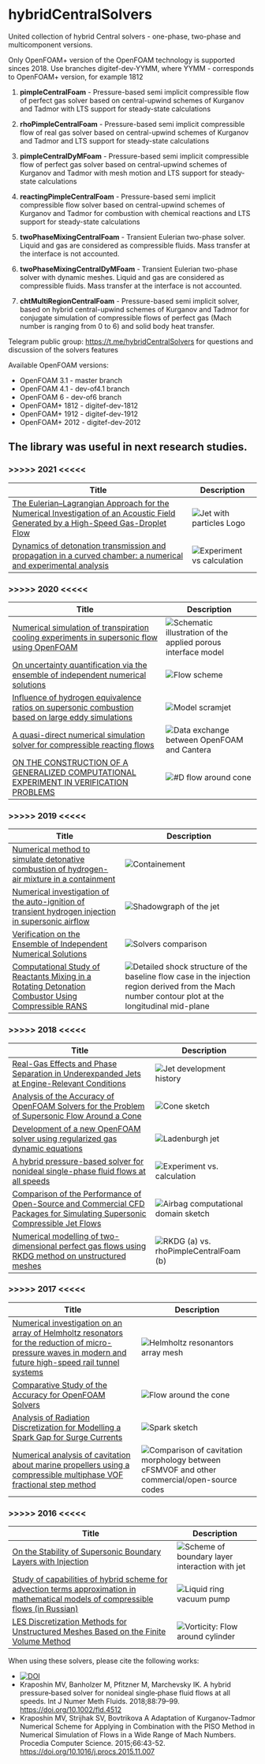 # hybridCentralSolvers
United collection of hybrid  Central solvers - one-phase, two-phase and multicomponent versions.

Only OpenFOAM+ version of the OpenFOAM technology is supported sinces 2018. Use branches digitef-dev-YYMM, where YYMM - corresponds to OpenFOAM+ version, for example 1812

1. **pimpleCentralFoam** - Pressure-based semi implicit compressible flow of perfect gas solver based on 
central-upwind schemes of Kurganov and Tadmor with LTS support for steady-state calculations

2. **rhoPimpleCentralFoam** - Pressure-based semi implicit compressible flow  of real gas solver based on 
central-upwind schemes of Kurganov and Tadmor and LTS support for steady-state calculations

3. **pimpleCentralDyMFoam** - Pressure-based semi implicit compressible flow of perfect gas solver based 
on central-upwind schemes of Kurganov and Tadmor with mesh motion and LTS support for steady-state calculations

4. **reactingPimpleCentralFoam** - Pressure-based semi implicit compressible flow solver based on central-upwind schemes of 
Kurganov and Tadmor for combustion with chemical reactions and LTS support for steady-state calculations

5. **twoPhaseMixingCentralFoam** - Transient Eulerian two-phase solver. Liquid and gas are
    considered as compressible fluids. Mass transfer at the interface is not accounted.

6. **twoPhaseMixingCentralDyMFoam** - Transient Eulerian two-phase solver with dynamic meshes. Liquid and gas are
    considered as compressible fluids. Mass transfer at the interface is not accounted.

7. **chtMultiRegionCentralFoam** -     Pressure-based semi implicit solver, based on hybrid central-upwind schemes
    of Kurganov and Tadmor for conjugate simulation of compressible flows of perfect gas (Mach 
    number is ranging from 0 to 6) and solid body heat transfer.

Telegram public group: https://t.me/hybridCentralSolvers for questions and discussion of the solvers features

Available OpenFOAM versions:
* OpenFOAM 3.1 - master branch
* OpenFOAM 4.1 - dev-of4.1 branch
* OpenFOAM 6   - dev-of6 branch
* OpenFOAM+ 1812 - digitef-dev-1812
* OpenFOAM+ 1912 - digitef-dev-1912
* OpenFOAM+ 2012 - digitef-dev-2012

## The library was useful in next research studies.

### >>>>> 2021 <<<<<

| Title | Description |
|------|-------------|
|[The Eulerian–Lagrangian Approach for the Numerical Investigation of an Acoustic Field Generated by a High-Speed Gas-Droplet Flow ](https://www.mdpi.com/2311-5521/6/8/274)| ![Jet with particles Logo](https://www.mdpi.com/fluids/fluids-06-00274/article_deploy/html/images/fluids-06-00274-ag-550.jpg) |
|[Dynamics of detonation transmission and propagation in a curved chamber: a numerical and experimental analysis](https://doi.org/10.1016/j.combustflame.2020.09.032)|![Experiment vs calculation](https://ars.els-cdn.com/content/image/1-s2.0-S0010218020304168-gr2.jpg)|

### >>>>> 2020 <<<<<

| Title | Description |
|------|-------------|
|[Numerical simulation of transpiration cooling experiments in supersonic flow using OpenFOAM](https://link.springer.com/article/10.1007/s12567-019-00292-6)|![Schematic illustration of the applied porous interface model](https://media.springernature.com/full/springer-static/image/art%3A10.1007%2Fs12567-019-00292-6/MediaObjects/12567_2019_292_Fig1_HTML.png?as=webp)|
|[On uncertainty quantification via the ensemble of independent numerical solutions](https://doi.org/10.1016/j.jocs.2020.101114)|![Flow scheme](https://ars.els-cdn.com/content/image/1-s2.0-S1877750319310695-gr1.jpg)|
|[Influence of hydrogen equivalence ratios on supersonic combustion based on large eddy simulations](https://doi.org/10.1016/j.ijhydene.2020.02.054)|![Model scramjet](https://ars.els-cdn.com/content/image/1-s2.0-S036031992030584X-gr1.jpg)|
|[A quasi-direct numerical simulation solver for compressible reacting flows](https://doi.org/10.1016/j.compfluid.2020.104718)|![Data exchange between OpenFOAM and Cantera](https://ars.els-cdn.com/content/image/1-s2.0-S0045793020302887-gr1.jpg)|
|[ON THE CONSTRUCTION OF  A GENERALIZED COMPUTATIONAL EXPERIMENT IN VERIFICATION PROBLEMS](https://lppm3.ru/files/journal/XLVIII/MathMontXLVIII-Alekseev.pdf)|![#D flow around cone](https://github.com/unicfdlab/hybridCentralSolvers/blob/master/Cone-exact-3D.png)|

###  >>>>> 2019 <<<<<
| Title | Description |
|------|-------------|
|[Numerical method to simulate detonative combustion of hydrogen-air mixture in a containment](https://doi.org/10.1080/19942060.2019.1660219)| ![Containement](https://www.tandfonline.com/na101/home/literatum/publisher/tandf/journals/content/tcfm20/2019/tcfm20.v013.i01/19942060.2019.1660219/20191106/images/medium/tcfm_a_1660219_f0018_oc.jpg)|
|[Numerical investigation of the auto-ignition of transient hydrogen injection in supersonic airflow](https://doi.org/10.1016/j.ijhydene.2019.07.215)|![Shadowgraph of the jet](https://github.com/unicfdlab/hybridCentralSolvers/blob/master/1-s2.0-S0360319919328514-gr4.jpg)|
|[Verification on the Ensemble of Independent Numerical Solutions](https://link.springer.com/chapter/10.1007/978-3-030-22750-0_25)|![Solvers comparison](https://media.springernature.com/lw785/springer-static/image/chp%3A10.1007%2F978-3-030-22750-0_25/MediaObjects/485772_1_En_25_Fig2_HTML.png)|
|[Computational Study of Reactants Mixing in a Rotating Detonation Combustor Using Compressible RANS](https://link.springer.com/article/10.1007/s10494-019-00097-x)|![Detailed shock structure of the baseline flow case in the injection region derived from the Mach number contour plot at the longitudinal mid-plane](https://media.springernature.com/lw685/springer-static/image/art%3A10.1007%2Fs10494-019-00097-x/MediaObjects/10494_2019_97_Fig5_HTML.png?as=webp)|

### >>>>> 2018 <<<<<
| Title | Description |
|------|-------------|
|[Real-Gas Effects and Phase Separation in Underexpanded Jets at Engine-Relevant Conditions](https://doi.org/10.2514/6.2018-1815)|![Jet development history](https://www.researchgate.net/profile/Christoph-Traxinger/publication/322309300/figure/fig5/AS:622107033612289@1525333283581/figure-fig5_W640.jpg)|
|[Analysis of the Accuracy of OpenFOAM Solvers for the Problem of Supersonic Flow Around a Cone](https://link.springer.com/chapter/10.1007/978-3-319-93713-7_18)|![Cone sketch](https://media.springernature.com/lw785/springer-static/image/chp%3A10.1007%2F978-3-319-93713-7_18/MediaObjects/469704_1_En_18_Fig1_HTML.gif)|
|[Development of a new OpenFOAM solver using regularized gas dynamic equations](https://doi.org/10.1016/j.compfluid.2018.02.010)|![Ladenburgh jet](https://ars.els-cdn.com/content/image/1-s2.0-S0045793018300641-gr14.jpg)|
|[A hybrid pressure-based solver for nonideal single-phase fluid flows at all speeds](https://doi.org/10.1002/fld.4512)|![Experiment vs. calculation](https://onlinelibrary.wiley.com/cms/asset/16108f70-6fec-4197-9aab-f84cbc5c2a1d/fld4512-fig-0005-m.jpg)|
|[Comparison of the Performance of Open-Source and Commercial CFD Packages for Simulating Supersonic Compressible Jet Flows](https://doi.org/10.1109/IVMEM.2018.00019)|![Airbag computational domain sketch](https://github.com/unicfdlab/hybridCentralSolvers/blob/master/Airbag.png)|
|[Numerical modelling of two-dimensional perfect gas flows using RKDG method on unstructured meshes](https://doi.org/10.1063/1.5065323)|![RKDG (a) vs. rhoPimpleCentralFoam (b)](https://github.com/unicfdlab/hybridCentralSolvers/blob/master/forwardStep-RKDG-vs-RPCF.png)|

### >>>>> 2017 <<<<<
| Title | Description |
|------|-------------|
|[Numerical investigation on an array of Helmholtz resonators for the reduction of micro-pressure waves in modern and future high-speed rail tunnel systems](https://doi.org/10.1016/j.jsv.2017.04.022)| ![Helmholtz resonantors array mesh](https://ars.els-cdn.com/content/image/1-s2.0-S0022460X17303280-gr10.jpg)|
|[Comparative Study of the Accuracy for OpenFOAM Solvers](https://doi.org/10.1109/ISPRAS.2017.00028)|![Flow around the cone](https://github.com/unicfdlab/hybridCentralSolvers/blob/master/index.jpeg)|
|[ Analysis of Radiation Discretization for Modelling a Spark Gap for Surge Currents ](https://doi.org/10.14311/ppt.2017.1.56)|![Spark sketch](https://github.com/unicfdlab/hybridCentralSolvers/blob/master/Plasma-spark-sketch.png)|
|[Numerical analysis of cavitation about marine propellers using a compressible multiphase VOF fractional step method](https://www.researchgate.net/publication/319306852_Numerical_analysis_of_cavitation_about_marine_propellers_using_a_compressible_multiphase_VOF_fractional_step_method)|![Comparison of cavitation morphology between cFSMVOF and other commercial/open-source codes](https://github.com/unicfdlab/hybridCentralSolvers/blob/master/cFSMVOF.png)|

###  >>>>> 2016 <<<<<
| Title | Description |
|------|-------------|
|[On the Stability of Supersonic Boundary Layers with Injection](https://thesis.library.caltech.edu/9755/)| ![Scheme of boundary layer interaction with jet](https://github.com/unicfdlab/hybridCentralSolvers/blob/master/boundary-layer.png)|
|[Study of capabilities of hybrid scheme for advection terms approximation in mathematical models of compressible flows (in Russian)](https://ispranproceedings.elpub.ru/jour/article/view/121)|![Liquid ring vacuum pump](https://github.com/unicfdlab/hybridCentralSolvers/blob/master/LRVP.png)|
|[LES Discretization Methods for Unstructured Meshes Based on the Finite Volume Method](https://doi.org/10.21656/1000-0887.370228)|![Vorticity: Flow around cylinder](https://github.com/unicfdlab/hybridCentralSolvers/blob/master/Vorticity-vs-scheme.png)|

   When using these solvers, please cite the following works:
   * [![DOI](https://zenodo.org/badge/DOI/10.5281/zenodo.3878441.svg)](https://doi.org/10.5281/zenodo.3878441)
   * Kraposhin MV, Banholzer M, Pfitzner M, Marchevsky IK. A hybrid pressure‐based solver for nonideal single‐phase fluid flows at all speeds. Int J Numer Meth Fluids. 2018;88:79–99. https://doi.org/10.1002/fld.4512
   * Kraposhin MV, Strijhak SV, Bovtrikova A Adaptation of Kurganov-Tadmor Numerical Scheme for Applying in Combination with the PISO Method in Numerical Simulation of Flows in a Wide Range of Mach Numbers. Procedia Computer Science. 2015;66:43-52. https://doi.org/10.1016/j.procs.2015.11.007

